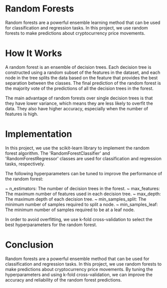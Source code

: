 # Random Forests
Random forests are a powerful ensemble learning method that can be used for classification and regression tasks. In this project, we use random forests to make predictions about cryptocurrency price movements.

# How It Works
A random forest is an ensemble of decision trees. Each decision tree is constructed using a random subset of the features in the dataset, and each node in the tree splits the data based on the feature that provides the best separation between the classes. The final prediction of the random forest is the majority vote of the predictions of all the decision trees in the forest.

The main advantage of random forests over single decision trees is that they have lower variance, which means they are less likely to overfit the data. They also have higher accuracy, especially when the number of features is high.

# Implementation
In this project, we use the scikit-learn library to implement the random forest algorithm. The 'RandomForestClassifier' and 'RandomForestRegressor' classes are used for classification and regression tasks, respectively.

The following hyperparameters can be tuned to improve the performance of the random forest:

~ n_estimators: The number of decision trees in the forest.
~ max_features: The maximum number of features used in each decision tree.
~ max_depth: The maximum depth of each decision tree.
~ min_samples_split: The minimum number of samples required to split a node.
~ min_samples_leaf: The minimum number of samples required to be at a leaf node.

In order to avoid overfitting, we use k-fold cross-validation to select the best hyperparameters for the random forest.

# Conclusion
Random forests are a powerful ensemble method that can be used for classification and regression tasks. In this project, we use random forests to make predictions about cryptocurrency price movements. By tuning the hyperparameters and using k-fold cross-validation, we can improve the accuracy and reliability of the random forest predictions.
